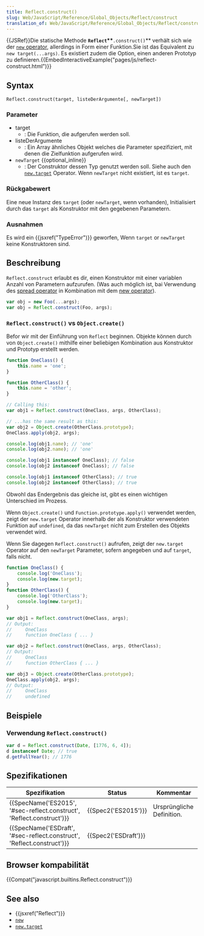 ```yaml
---
title: Reflect.construct()
slug: Web/JavaScript/Reference/Global_Objects/Reflect/construct
translation_of: Web/JavaScript/Reference/Global_Objects/Reflect/construct
---
```

{{JSRef}}Die statische Methode **`Reflect`\*\***`.construct()`\*\* verhält sich wie der [`new` operator](/de/docs/Web/JavaScript/Reference/Operators/new), allerdings in Form einer Funktion.Sie ist das Equivalent zu `new target(...args)`. Es existiert zudem die Option, einen anderen Prototyp zu definieren.{{EmbedInteractiveExample("pages/js/reflect-construct.html")}}

## Syntax

    Reflect.construct(target, listeDerArgumente[, newTarget])

### Parameter

- target
  - : Die Funktion, die aufgerufen werden soll.
- listeDerArgumente
  - : Ein Array ähnliches Objekt welches die Parameter spezifiziert, mit denen die Zielfunktion aufgerufen wird.
- `newTarget` {{optional_inline}}
  - : Der Construktor dessen Typ genutzt werden soll. Siehe auch den [`new.target`](/en-US/docs/Web/JavaScript/Reference/Operators/new.target) Operator. Wenn `newTarget` nicht existiert, ist es `target`.

### Rückgabewert

Eine neue Instanz des `target` (oder `newTarget`, wenn vorhanden), Initialisiert durch das `target` als Konstruktor mit den gegebenen Parametern.

### Ausnahmen

Es wird ein {{jsxref("TypeError")}} geworfen, Wenn `target` or `newTarget` keine Konstruktoren sind.

## Beschreibung

`Reflect.construct` erlaubt es dir, einen Konstruktor mit einer variablen Anzahl von Parametern aufzurufen. (Was auch möglich ist, bai Verwendung des [spread operator](/de/docs/Web/JavaScript/Reference/Operators/Spread_operator) in Kombination mit dem [new operator](/de/docs/Web/JavaScript/Reference/Operators/new)).

```js
var obj = new Foo(...args);
var obj = Reflect.construct(Foo, args);
```

### `Reflect.construct()` vs `Object.create()`

Befor wir mit der Einführung von `Reflect` beginnen. Objekte können durch von `Object.create()` mithilfe einer beliebigen Kombination aus Konstruktor und Prototyp erstellt werden.

```js
function OneClass() {
    this.name = 'one';
}

function OtherClass() {
    this.name = 'other';
}

// Calling this:
var obj1 = Reflect.construct(OneClass, args, OtherClass);

// ...has the same result as this:
var obj2 = Object.create(OtherClass.prototype);
OneClass.apply(obj2, args);

console.log(obj1.name); // 'one'
console.log(obj2.name); // 'one'

console.log(obj1 instanceof OneClass); // false
console.log(obj2 instanceof OneClass); // false

console.log(obj1 instanceof OtherClass); // true
console.log(obj2 instanceof OtherClass); // true
```

Obwohl das Endergebnis das gleiche ist, gibt es einen wichtigen Unterschied im Prozess.

Wenn `Object.create()` und `Function.prototype.apply()` verwendet werden, zeigt der `new.target` Operator innerhalb der als Konstruktor verwendeten Funktion auf `undefined`, da das `newTarget` nicht zum Erstellen des Objekts verwendet wird.

Wenn Sie dagegen `Reflect.construct()` aufrufen, zeigt der `new.target` Operator auf den `newTarget` Parameter, sofern angegeben und auf `target`, falls nicht.

```js
function OneClass() {
    console.log('OneClass');
    console.log(new.target);
}
function OtherClass() {
    console.log('OtherClass');
    console.log(new.target);
}

var obj1 = Reflect.construct(OneClass, args);
// Output:
//     OneClass
//     function OneClass { ... }

var obj2 = Reflect.construct(OneClass, args, OtherClass);
// Output:
//     OneClass
//     function OtherClass { ... }

var obj3 = Object.create(OtherClass.prototype);
OneClass.apply(obj2, args);
// Output:
//     OneClass
//     undefined
```

## Beispiele

### Verwendung `Reflect.construct()`

```js
var d = Reflect.construct(Date, [1776, 6, 4]);
d instanceof Date; // true
d.getFullYear(); // 1776
```

## Spezifikationen

| Spezifikation                                                                                | Status                       | Kommentar                 |
| -------------------------------------------------------------------------------------------- | ---------------------------- | ------------------------- |
| {{SpecName('ES2015', '#sec-reflect.construct', 'Reflect.construct')}} | {{Spec2('ES2015')}}     | Ursprüngliche Definition. |
| {{SpecName('ESDraft', '#sec-reflect.construct', 'Reflect.construct')}} | {{Spec2('ESDraft')}} |                           |

## Browser kompabilität

{{Compat("javascript.builtins.Reflect.construct")}}

## See also

- {{jsxref("Reflect")}}
- [`new`](/de/docs/Web/JavaScript/Reference/Operators/new)
- [`new.target`](/en-US/docs/Web/JavaScript/Reference/Operators/new.target)

